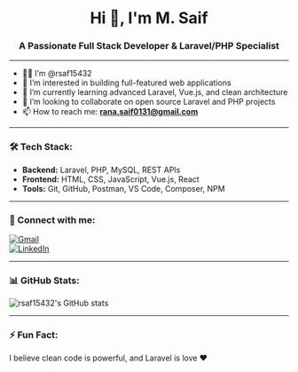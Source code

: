 <h1 align="center">Hi 👋, I'm M. Saif</h1>
<h3 align="center">A Passionate Full Stack Developer & Laravel/PHP Specialist</h3>

---

- 👨‍💻 I’m @rsaf15432  
- 👀 I’m interested in building full-featured web applications  
- 🌱 I’m currently learning advanced Laravel, Vue.js, and clean architecture  
- 💞️ I’m looking to collaborate on open source Laravel and PHP projects  
- 📫 How to reach me: **rana.saif0131@gmail.com**

---

### 🛠️ Tech Stack:
- **Backend:** Laravel, PHP, MySQL, REST APIs  
- **Frontend:** HTML, CSS, JavaScript, Vue.js, React  
- **Tools:** Git, GitHub, Postman, VS Code, Composer, NPM  

---

### 🔗 Connect with me:
[![Gmail](https://img.shields.io/badge/Gmail-D14836?style=flat&logo=gmail&logoColor=white)](mailto:rana.saif0131@gmail.com)  
[![LinkedIn](https://img.shields.io/badge/LinkedIn-0A66C2?style=flat&logo=linkedin&logoColor=white)](https://www.linkedin.com/in/your-link) <!-- Replace with your LinkedIn -->

---

### 📊 GitHub Stats:
![rsaf15432's GitHub stats](https://github-readme-stats.vercel.app/api?username=rsaf15432&show_icons=true&theme=radical)

---

### ⚡ Fun Fact:
I believe clean code is powerful, and Laravel is love ❤️

